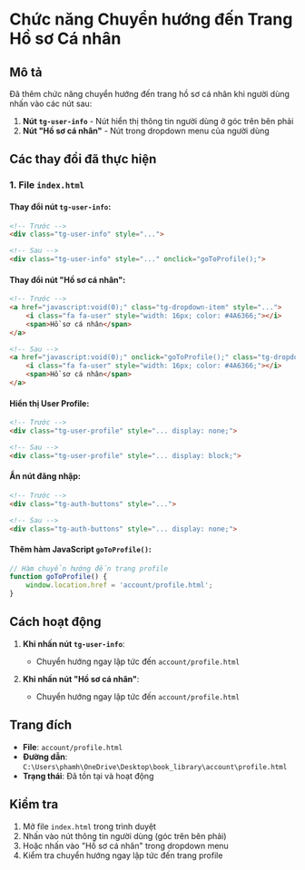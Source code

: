 # Chức năng Chuyển hướng đến Trang Hồ sơ Cá nhân

## Mô tả
Đã thêm chức năng chuyển hướng đến trang hồ sơ cá nhân khi người dùng nhấn vào các nút sau:

1. **Nút `tg-user-info`** - Nút hiển thị thông tin người dùng ở góc trên bên phải
2. **Nút "Hồ sơ cá nhân"** - Nút trong dropdown menu của người dùng

## Các thay đổi đã thực hiện

### 1. File `index.html`

#### Thay đổi nút `tg-user-info`:
```html
<!-- Trước -->
<div class="tg-user-info" style="...">

<!-- Sau -->
<div class="tg-user-info" style="..." onclick="goToProfile();">
```

#### Thay đổi nút "Hồ sơ cá nhân":
```html
<!-- Trước -->
<a href="javascript:void(0);" class="tg-dropdown-item" style="...">
    <i class="fa fa-user" style="width: 16px; color: #4A6366;"></i>
    <span>Hồ sơ cá nhân</span>
</a>

<!-- Sau -->
<a href="javascript:void(0);" onclick="goToProfile();" class="tg-dropdown-item" style="...">
    <i class="fa fa-user" style="width: 16px; color: #4A6366;"></i>
    <span>Hồ sơ cá nhân</span>
</a>
```

#### Hiển thị User Profile:
```html
<!-- Trước -->
<div class="tg-user-profile" style="... display: none;">

<!-- Sau -->
<div class="tg-user-profile" style="... display: block;">
```

#### Ẩn nút đăng nhập:
```html
<!-- Trước -->
<div class="tg-auth-buttons" style="...">

<!-- Sau -->
<div class="tg-auth-buttons" style="... display: none;">
```

#### Thêm hàm JavaScript `goToProfile()`:
```javascript
// Hàm chuyển hướng đến trang profile
function goToProfile() {
    window.location.href = 'account/profile.html';
}
```

## Cách hoạt động

1. **Khi nhấn nút `tg-user-info`**: 
   - Chuyển hướng ngay lập tức đến `account/profile.html`

2. **Khi nhấn nút "Hồ sơ cá nhân"**:
   - Chuyển hướng ngay lập tức đến `account/profile.html`

## Trang đích

- **File**: `account/profile.html`
- **Đường dẫn**: `C:\Users\phamh\OneDrive\Desktop\book_library\account\profile.html`
- **Trạng thái**: Đã tồn tại và hoạt động

## Kiểm tra

1. Mở file `index.html` trong trình duyệt
2. Nhấn vào nút thông tin người dùng (góc trên bên phải)
3. Hoặc nhấn vào "Hồ sơ cá nhân" trong dropdown menu
4. Kiểm tra chuyển hướng ngay lập tức đến trang profile 